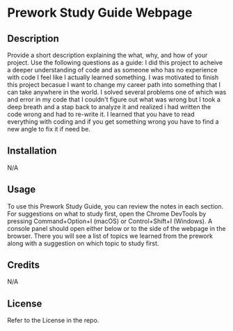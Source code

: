 # Prework Study Guide Webpage

## Description

Provide a short description explaining the what, why, and how of your project. Use the following questions as a guide:
I did this project to acheive a deeper understanding of code and as someone who has no experience with code I feel like I actually learned something. I was motivated to finish this project becasue I want to change my career path into something that I can take anywhere in the world. I solved several problems one of which was and error in my code that I couldn't figure out what was wrong but I took a deep breath and a stap back to analyze it and realized i had written the code wrong and had to re-write it. I learned that you have to read everything with coding and if you get something wrong you have to find a new angle to fix it if need be.



## Installation

N/A

## Usage

To use this Prework Study Guide, you can review the notes in each section. For suggestions on what to study first, open the Chrome DevTools by pressing Command+Option+I (macOS) or Control+Shift+I (Windows). A console panel should open either below or to the side of the webpage in the browser. There you will see a list of topics we learned from the prework along with a suggestion on which topic to study first.

## Credits

N/A

## License

Refer to the License in the repo.